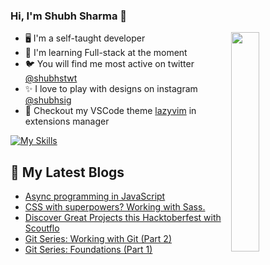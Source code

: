 ### Hi, I'm Shubh Sharma 👋

<img width="30%" align='right' src="https://i.giphy.com/media/10IEUy0f5V3WLu/giphy.webp">

<!-- Introduction -->
- 🖥 I'm a self-taught developer
- 🚀 I'm learning Full-stack at the moment
- 🐦 You will find me most active on twitter [@shubhstwt](https://twitter.com/shubhstwt)
- ✨ I love to play with designs on instagram [@shubhsig](https;//instagram.com/shubhsig)
- 🌈 Checkout my VSCode theme [lazyvim](https://marketplace.visualstudio.com/items?itemName=ShubhSharma.lazyvim-theme) in extensions manager

<!-- My Skills -->
[![My Skills](https://skillicons.dev/icons?i=js,nodejs,express,html,css,sass,bootstrap,tailwind,bash,git,figma,netlify,vscode,xd&perline=7)](https://skillicons.dev)
  
<!-- My blogs -->
## 📕 My Latest Blogs
<!-- BLOG-POST-LIST:START -->
- [Async programming in JavaScript](https://shubhsharma19.hashnode.dev/async-programming-in-js)
- [CSS with superpowers? Working with Sass.](https://shubhsharma19.hashnode.dev/css-with-superpowers-sass)
- [Discover Great Projects this Hacktoberfest with Scoutflo](https://shubhsharma19.hashnode.dev/discover-great-projects-this-hacktoberfest-with-scoutflo)
- [Git Series: Working with Git &lpar;Part 2&rpar;](https://shubhsharma19.hashnode.dev/working-with-git)
- [Git Series: Foundations &lpar;Part 1&rpar;](https://shubhsharma19.hashnode.dev/git-foundations)
<!-- BLOG-POST-LIST:END -->

